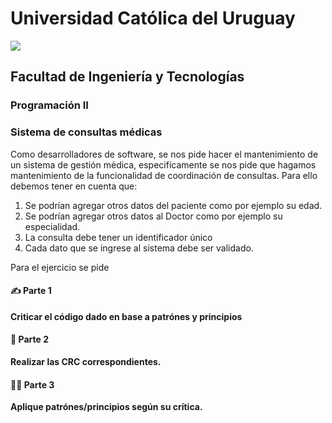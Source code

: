 # Universidad Católica del Uruguay
<img src="https://ucu.edu.uy/sites/all/themes/univer/logo.png"> 

## Facultad de Ingeniería y Tecnologías
### Programación II

### Sistema de consultas médicas

Como desarrolladores de software, se nos pide hacer el mantenimiento de un sistema de gestión médica,
especifícamente se nos pide que hagamos mantenimiento de la funcionalidad de coordinación de consultas. Para ello debemos tener en cuenta que:
1. Se podrían agregar otros datos del paciente como por ejemplo su edad.
2. Se podrían agregar otros datos al Doctor como por ejemplo su especialidad.
3. La consulta debe tener un identificador único
4. Cada dato que se ingrese al sistema debe ser validado.

Para el ejercicio se pide

#### ✍ Parte 1 
**Criticar el código dado en base a patrónes y principios**

#### 🧐 Parte 2 
**Realizar las CRC correspondientes.**

#### 👩‍💻 Parte 3
**Aplique patrónes/principios según su crítica.**

